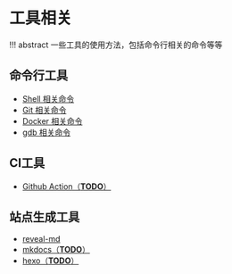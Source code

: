 # 工具相关

!!! abstract
    一些工具的使用方法，包括命令行相关的命令等等

## 命令行工具
- [Shell 相关命令](shell)
- [Git 相关命令](git)
- [Docker 相关命令](docker)
- [gdb 相关命令](gdb)

## CI工具
- [Github Action（**TODO**）](action)

## 站点生成工具

- [reveal-md](reveal-md)
- [mkdocs（**TODO**）](mkdocs)
- [hexo（**TODO**）](hexo)
